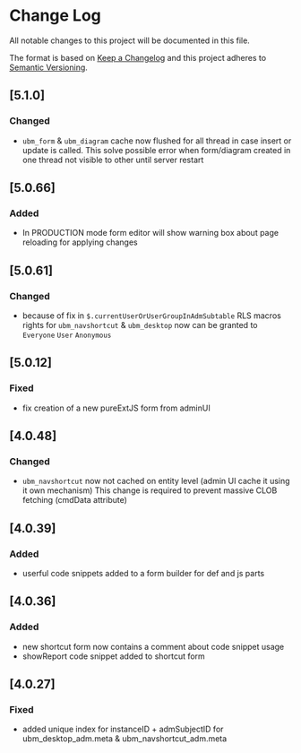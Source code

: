 # Change Log
All notable changes to this project will be documented in this file.

The format is based on [Keep a Changelog](http://keepachangelog.com/)
and this project adheres to [Semantic Versioning](http://semver.org/).

## [5.1.0]
### Changed
 - `ubm_form` & `ubm_diagram` cache now flushed for all thread in case insert or update is called. This solve possible
 error when form/diagram created in one thread not visible to other until server restart  
 
## [5.0.66]
### Added
 - In PRODUCTION mode form editor will show warning box about page reloading for applying changes  

## [5.0.61]
### Changed
 - because of fix in `$.currentUserOrUserGroupInAdmSubtable` RLS macros rights for `ubm_navshortcut` & `ubm_desktop` 
 now can be granted to `Everyone` `User` `Anonymous` 

## [5.0.12]
### Fixed
- fix creation of a new pureExtJS form from adminUI

## [4.0.48]
### Changed
- `ubm_navshortcut` now not cached on entity level (admin UI cache it using it own mechanism)
This change is required to prevent massive CLOB fetching (cmdData attribute)

## [4.0.39]
### Added
 - userful code snippets added to a form builder for def and js parts


## [4.0.36]
### Added
 - new shortcut form now contains a comment about code snippet usage
 - showReport code snippet added to shortcut form

## [4.0.27]

### Fixed
- added unique index for instanceID + admSubjectID for ubm_desktop_adm.meta & ubm_navshortcut_adm.meta 

